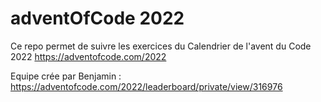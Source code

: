 # adventOfCode 2022

Ce repo permet de suivre les exercices du Calendrier de l'avent du Code 2022
https://adventofcode.com/2022

Equipe crée par Benjamin : https://adventofcode.com/2022/leaderboard/private/view/316976 